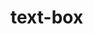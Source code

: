 # text-box

<ako-text-box></ako-text-box>

<ako-text-box height="128px" show-count maxlength="30"></ako-text-box>